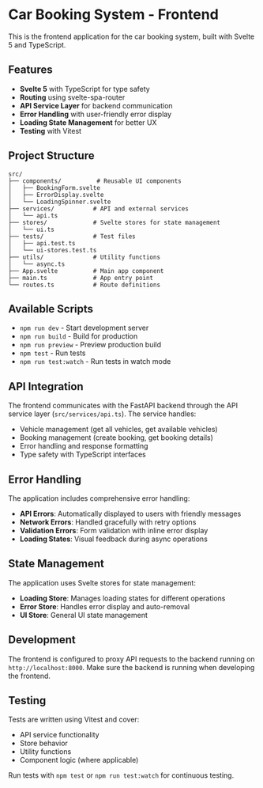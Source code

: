 # Car Booking System - Frontend

This is the frontend application for the car booking system, built with Svelte 5 and TypeScript.

## Features

- **Svelte 5** with TypeScript for type safety
- **Routing** using svelte-spa-router
- **API Service Layer** for backend communication
- **Error Handling** with user-friendly error display
- **Loading State Management** for better UX
- **Testing** with Vitest

## Project Structure

```
src/
├── components/          # Reusable UI components
│   ├── BookingForm.svelte
│   ├── ErrorDisplay.svelte
│   └── LoadingSpinner.svelte
├── services/           # API and external services
│   └── api.ts
├── stores/             # Svelte stores for state management
│   └── ui.ts
├── tests/              # Test files
│   ├── api.test.ts
│   └── ui-stores.test.ts
├── utils/              # Utility functions
│   └── async.ts
├── App.svelte          # Main app component
├── main.ts             # App entry point
└── routes.ts           # Route definitions
```

## Available Scripts

- `npm run dev` - Start development server
- `npm run build` - Build for production
- `npm run preview` - Preview production build
- `npm test` - Run tests
- `npm run test:watch` - Run tests in watch mode

## API Integration

The frontend communicates with the FastAPI backend through the API service layer (`src/services/api.ts`). The service handles:

- Vehicle management (get all vehicles, get available vehicles)
- Booking management (create booking, get booking details)
- Error handling and response formatting
- Type safety with TypeScript interfaces

## Error Handling

The application includes comprehensive error handling:

- **API Errors**: Automatically displayed to users with friendly messages
- **Network Errors**: Handled gracefully with retry options
- **Validation Errors**: Form validation with inline error display
- **Loading States**: Visual feedback during async operations

## State Management

The application uses Svelte stores for state management:

- **Loading Store**: Manages loading states for different operations
- **Error Store**: Handles error display and auto-removal
- **UI Store**: General UI state management

## Development

The frontend is configured to proxy API requests to the backend running on `http://localhost:8000`. Make sure the backend is running when developing the frontend.

## Testing

Tests are written using Vitest and cover:

- API service functionality
- Store behavior
- Utility functions
- Component logic (where applicable)

Run tests with `npm test` or `npm run test:watch` for continuous testing.